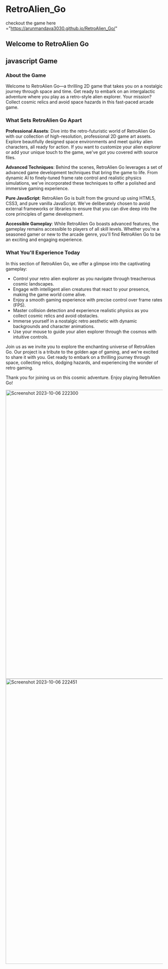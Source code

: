 # RetroAlien_Go
checkout the game here ="https://arunmandava3030.github.io/RetroAlien_Go/"
## Welcome to RetroAlien Go
## javascript Game 
### About the Game

Welcome to RetroAlien Go—a thrilling 2D game that takes you on a nostalgic journey through space and time. Get ready to embark on an intergalactic adventure where you play as a retro-style alien explorer. Your mission? Collect cosmic relics and avoid space hazards in this fast-paced arcade game.

### What Sets RetroAlien Go Apart

**Professional Assets**: Dive into the retro-futuristic world of RetroAlien Go with our collection of high-resolution, professional 2D game art assets. Explore beautifully designed space environments and meet quirky alien characters, all ready for action. If you want to customize your alien explorer or add your unique touch to the game, we've got you covered with source files.

**Advanced Techniques**: Behind the scenes, RetroAlien Go leverages a set of advanced game development techniques that bring the game to life. From dynamic AI to finely-tuned frame rate control and realistic physics simulations, we've incorporated these techniques to offer a polished and immersive gaming experience.

**Pure JavaScript**: RetroAlien Go is built from the ground up using HTML5, CSS3, and pure vanilla JavaScript. We've deliberately chosen to avoid external frameworks or libraries to ensure that you can dive deep into the core principles of game development.

**Accessible Gameplay**: While RetroAlien Go boasts advanced features, the gameplay remains accessible to players of all skill levels. Whether you're a seasoned gamer or new to the arcade genre, you'll find RetroAlien Go to be an exciting and engaging experience.

### What You'll Experience Today

In this section of RetroAlien Go, we offer a glimpse into the captivating gameplay:

- Control your retro alien explorer as you navigate through treacherous cosmic landscapes.
- Engage with intelligent alien creatures that react to your presence, making the game world come alive.
- Enjoy a smooth gaming experience with precise control over frame rates (FPS).
- Master collision detection and experience realistic physics as you collect cosmic relics and avoid obstacles.
- Immerse yourself in a nostalgic retro aesthetic with dynamic backgrounds and character animations.
- Use your mouse to guide your alien explorer through the cosmos with intuitive controls.

Join us as we invite you to explore the enchanting universe of RetroAlien Go. Our project is a tribute to the golden age of gaming, and we're excited to share it with you. Get ready to embark on a thrilling journey through space, collecting relics, dodging hazards, and experiencing the wonder of retro gaming.

Thank you for joining us on this cosmic adventure. Enjoy playing RetroAlien Go!

<img width="926" alt="Screenshot 2023-10-06 222300" src="https://github.com/ArunMandava3030/RetroAlien_Go/assets/94468094/b0bf4e36-e091-48f0-ac13-5398dc7a3fc7">
<img width="914" alt="Screenshot 2023-10-06 222451" src="https://github.com/ArunMandava3030/RetroAlien_Go/assets/94468094/d856bc99-1ba7-4e74-9978-7ccb5a255e38">

